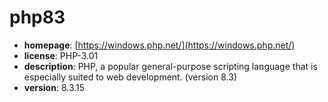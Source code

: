 # php83

- **homepage**: [https://windows.php.net/](https://windows.php.net/)
- **license**: PHP-3.01
- **description**: PHP, a popular general-purpose scripting language that is especially suited to web development. (version 8.3)
- **version**: 8.3.15

